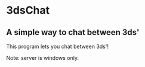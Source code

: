 # 3dsChat
## A simple way to chat between 3ds'
This program lets you chat between 3ds'! <br/>

Note: server is windows only.<br/>
